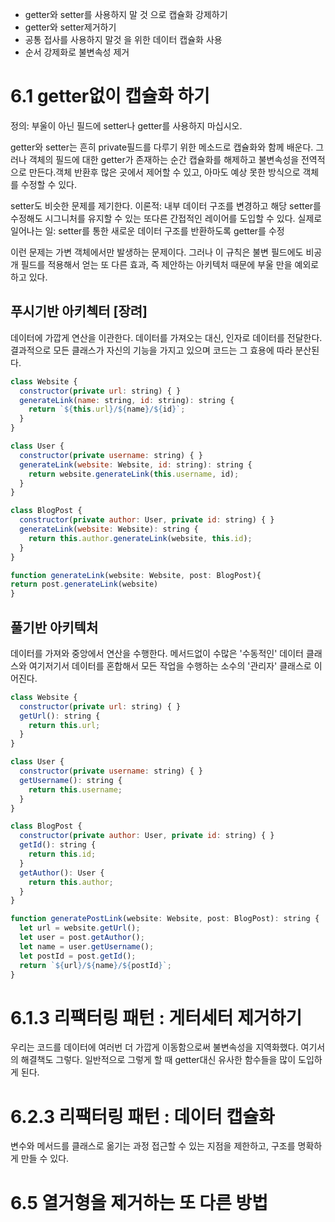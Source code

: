 - getter와 setter를 사용하지 말 것 으로 캡슐화 강제하기
- getter와 setter제거하기
- 공통 접사를 사용하지 말것 을 위한 데이터 캡슐화 사용
- 순서 강제화로 불변속성 제거

# 6.1 getter없이 캡슐화 하기

정의: 부울이 아닌 필드에 setter나 getter를 사용하지 마십시오.

getter와 setter는 흔히 private필드를 다루기 위한 메소드로 캡슐화와 함께 배운다.
그러나 객체의 필드에 대한 getter가 존재하는 순간 캡슐화를 해제하고 불변속성을 전역적으로 만든다.객체 반환후 많은 곳에서 제어할 수 있고, 아마도 예상 못한 방식으로 객체를 수정할 수 있다.

setter도 비슷한 문제를 제기한다.
이론적: 내부 데이터 구조를 변경하고 해당 setter를 수정해도 시그니처를 유지할 수 있는 또다른 간접적인 레이어를 도입할 수 있다.
실제로 일어나는 일: setter를 통한 새로운 데이터 구조를 반환하도록 getter를 수정

이런 문제는 가변 객체에서만 발생하는 문제이다. 그러나 이 규칙은 불변 필드에도 비공개 필드를 적용해서 얻는 또 다른 효과, 즉 제안하는 아키텍처 때문에 부울 만을 예외로 하고 있다.

## 푸시기반 아키첵터 [장려]

데이터에 가깝게 연산을 이관한다.
데이터를 가져오는 대신, 인자로 데이터를 전달한다. 결과적으로 모든 클래스가 자신의 기능을 가지고 있으며 코드는 그 효용에 따라 분산된다.

```javascript
class Website {
  constructor(private url: string) { }
  generateLink(name: string, id: string): string {
    return `${this.url}/${name}/${id}`;
  }
}

class User {
  constructor(private username: string) { }
  generateLink(website: Website, id: string): string {
    return website.generateLink(this.username, id);
  }
}

class BlogPost {
  constructor(private author: User, private id: string) { }
  generateLink(website: Website): string {
    return this.author.generateLink(website, this.id);
  }
}

function generateLink(website: Website, post: BlogPost){
return post.generateLink(website)
}


```

## 풀기반 아키텍처

데이터를 가져와 중앙에서 연산을 수행한다.
메서드없이 수많은 '수동적인' 데이터 클래스와 여기저기서 데이터를 혼합해서 모든 작업을 수행하는 소수의 '관리자' 클래스로 이어진다.

```javascript
class Website {
  constructor(private url: string) { }
  getUrl(): string {
    return this.url;
  }
}

class User {
  constructor(private username: string) { }
  getUsername(): string {
    return this.username;
  }
}

class BlogPost {
  constructor(private author: User, private id: string) { }
  getId(): string {
    return this.id;
  }
  getAuthor(): User {
    return this.author;
  }
}

function generatePostLink(website: Website, post: BlogPost): string {
  let url = website.getUrl();
  let user = post.getAuthor();
  let name = user.getUsername();
  let postId = post.getId();
  return `${url}/${name}/${postId}`;
}

```

# 6.1.3 리팩터링 패턴 : 게터세터 제거하기

우리는 코드를 데이터에 여러번 더 가깝게 이동함으로써 불변속성을 지역화했다.
여기서의 해결책도 그렇다. 일반적으로 그렇게 할 때 getter대신 유사한 함수들을 많이 도입하게 된다.

# 6.2.3 리팩터링 패턴 : 데이터 캡슐화

변수와 메서드를 클래스로 옮기는 과정
접근할 수 있는 지점을 제한하고, 구조를 명확하게 만들 수 있다.

# 6.5 열거형을 제거하는 또 다른 방법
